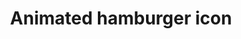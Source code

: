 ---
url: "hamburger-icon"
title: "Animated hamburger icon"
description: "A hamburger icon for a collapsing menu which turns into a cross when the menu is open. Uses HTML, CSS and JavaScript"
image:
    alt: "Image displaying hamburger icon"
---